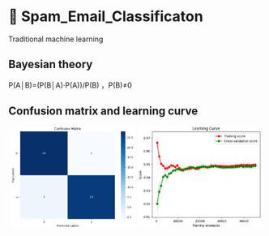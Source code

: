 # 🤖 Spam_Email_Classificaton

Traditional machine learning

## Bayesian theory

P(A│B)=(P(B│A)·P(A))/P(B) ，P(B)≠0

## Confusion matrix and learning curve

<div style="display: flex; justify-content: space-around;">
  <img src="./img/MulNB1.png" alt="混淆矩阵" style="width: 48%; height: 200px;">
  <img src="./img/MulNB4.png" alt="学习曲线" style="width: 48%; height: 200px;">
</div>
